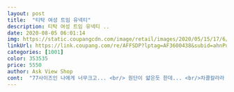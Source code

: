 ```yaml
---
layout: post 
title:  "티탁 여성 트임 유넥티" 
description: 티탁 여성 트임 유넥티 ..
date: 2020-08-05 06:01:14 
img: https://static.coupangcdn.com/image/retail/images/2020/05/15/17/6/edc1fae7-b23c-4c75-af5f-9dc0d57e050a.jpg 
linkUrl: https://link.coupang.com/re/AFFSDP?lptag=AF3600438&subid=ahnPublicAsk&pageKey=1569528431&itemId=2720841936&vendorItemId=70711073142&traceid=V0-113-b6e1e04673d98c7a 
categories: [1001] 
color: 353535 
price: 5550 
author: Ask View Shop 
cont:  "77사이즈인 나에게 너무크고... <br/> 원단이 얇은듯 한데... <br/>차콜칼라라 그런지... <br/>색이 바랜듯 오래된옷같아서... <br/><br/>가성비 괜찮아서 주문했구요! 색이나 디자인은 화면이랑 같아요!<br/>가장 망설여졌던건 싸쥬인데 제가 요즘 급 확찐자라서ㅋㅋㅋ<br/>갠적으로 엄청 만족스럽습니다<br/>갠적으로 톤다운된 그레이톤 엄청 조아하구요이옷중에 가장 맘에 드는건 탁트인 네크라인<br/>건조도 엄청 빨랐고 세탁후 변형도 없었다요<br/>기장도 제키에 궁디는 덮어주고<br/>두번입고 버렸어요... <br/><br/>면40수 정도는 될정도로 적당히 얇고 부드러우면서 스판끼도 적당히 있답니당<br/>면이 조금은 허접해보이지만... <br/>막입기 좋아요!ㅎ<br/>면혼방인데 거의 순면이라고 봐도 될정도에요<br/>속이 다 시원하다능여ㅋㅋㅋ<br/>옆동네에서 티탁제품을 몇번 구매해본적이 있어서 후기가 적어도 선뜻 구매했어요<br/>옆솔기가 돌아갔다거나 기장이나 폭도 세탁전과 깉아요<br/>저는 173에 88싸쥬입니당<br/>편하게 막입을옷 찾으시는분... <br/>강추요<br/>하체보다 상체가 큰;;;;<br/>" 
---
```

